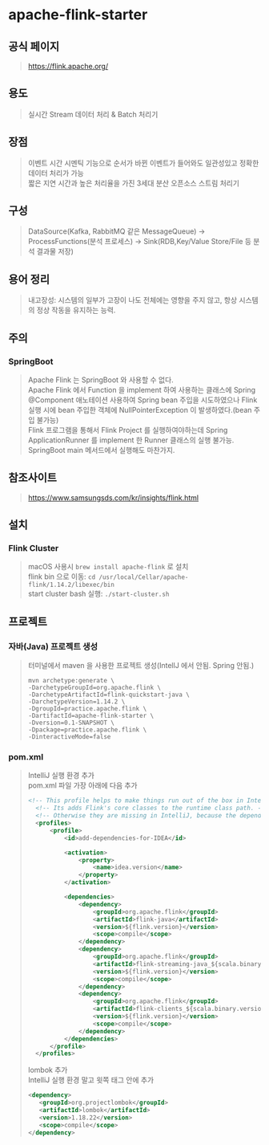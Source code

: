 # apache-flink-starter

## 공식 페이지
> https://flink.apache.org/

## 용도
> 실시간 Stream 데이터 처리 & Batch 처리기

## 장점
> 이벤트 시간 시멘틱 기능으로 순서가 바뀐 이벤트가 들어와도 일관성있고 정확한 데이터 처리가 가능  
> 짧은 지연 시간과 높은 처리율을 가진 3세대 분산 오픈소스 스트림 처리기  

## 구성
> DataSource(Kafka, RabbitMQ 같은 MessageQueue) -> ProcessFunctions(분석 프로세스) -> Sink(RDB,Key/Value Store/File 등 분석 결과물 저장)

## 용어 정리
> 내고장성: 시스템의 일부가 고장이 나도 전체에는 영향을 주지 않고, 항상 시스템의 정상 작동을 유지하는 능력.

## 주의
### SpringBoot
> Apache Flink 는 SpringBoot 와 사용할 수 없다.   
> Apache Flink 에서 Function 을 implement 하여 사용하는 클래스에 Spring @Component 애노테이션 사용하여 Spring bean 주입을 시도하였으나
> Flink 실행 시에 bean 주입한 객체에 NullPointerException 이 발생하였다.(bean 주입 불가능)   
> Flink 프로그램을 통해서 Flink Project 를 실행하여야하는데 Spring ApplicationRunner 를 implement 한 Runner 클래스의 실행 불가능.
> SpringBoot main 메서드에서 실행해도 마찬가지.

## 참조사이트
> https://www.samsungsds.com/kr/insights/flink.html

## 설치
### Flink Cluster
> macOS 사용시 `brew install apache-flink` 로 설치  
> flink bin 으로 이동: `cd /usr/local/Cellar/apache-flink/1.14.2/libexec/bin`  
> start cluster bash 실행: `./start-cluster.sh`

## 프로젝트
### 자바(Java) 프로젝트 생성
> 터미널에서 maven 을 사용한 프로젝트 생성(IntellJ 에서 안됨. Spring 안됨.)
> ```
> mvn archetype:generate \
> -DarchetypeGroupId=org.apache.flink \
> -DarchetypeArtifactId=flink-quickstart-java \
> -DarchetypeVersion=1.14.2 \
> -DgroupId=practice.apache.flink \
> -DartifactId=apache-flink-starter \
> -Dversion=0.1-SNAPSHOT \
> -Dpackage=practice.apache.flink \
> -DinteractiveMode=false
> ```

### pom.xml
> IntelliJ 실행 환경 추가   
> pom.xml 파일 가장 아래에 다음 추가
> ```xml
> <!-- This profile helps to make things run out of the box in IntelliJ -->
>	<!-- Its adds Flink's core classes to the runtime class path. -->
>	<!-- Otherwise they are missing in IntelliJ, because the dependency is 'provided' -->
>	<profiles>
>		<profile>
>			<id>add-dependencies-for-IDEA</id>
>
>			<activation>
>				<property>
>					<name>idea.version</name>
>				</property>
>			</activation>
>
>			<dependencies>
>				<dependency>
>					<groupId>org.apache.flink</groupId>
>					<artifactId>flink-java</artifactId>
>					<version>${flink.version}</version>
>					<scope>compile</scope>
>				</dependency>
>				<dependency>
>					<groupId>org.apache.flink</groupId>
>					<artifactId>flink-streaming-java_${scala.binary.version}</artifactId>
>					<version>${flink.version}</version>
>					<scope>compile</scope>
>				</dependency>
>				<dependency>
>					<groupId>org.apache.flink</groupId>
>					<artifactId>flink-clients_${scala.binary.version}</artifactId>
>					<version>${flink.version}</version>
>					<scope>compile</scope>
>				</dependency>
>			</dependencies>
>		</profile>
>	</profiles>
> ```
> 
> lombok 추가   
> IntelliJ 실행 환경 <dependencies> 말고 윗쪽 <dependencies> 태그 안에 추가
> ```xml
> <dependency>
> 	 <groupId>org.projectlombok</groupId>
> 	 <artifactId>lombok</artifactId>
> 	 <version>1.18.22</version>
> 	 <scope>compile</scope>
> </dependency>
> ```

